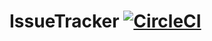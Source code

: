 # IssueTracker [![CircleCI](https://circleci.com/gh/nursh/IssueTracker.svg?style=svg)](https://circleci.com/gh/nursh/IssueTracker)